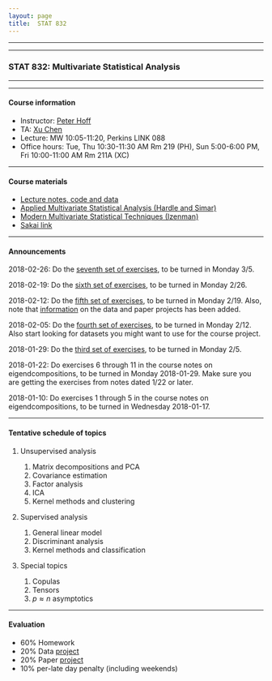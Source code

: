 ```yaml
---
layout: page
title:  STAT 832 
---
```



---
---



### STAT 832: Multivariate Statistical Analysis


---
---

#### Course information
* Instructor: [Peter Hoff](https://pdhoff.github.io/) 
* TA: [Xu Chen](https://stat.duke.edu/people/xu-chen) 
* Lecture: MW 10:05-11:20, Perkins LINK 088
* Office hours: Tue, Thu 10:30-11:30 AM Rm 219 (PH),   Sun 5:00-6:00 PM, Fri 10:00-11:00 AM Rm 211A (XC)     

---

#### Course materials 
* [Lecture notes, code and data](http://www.stat.duke.edu/~pdh10/Teaching/832/)
* [Applied Multivariate Statistical Analysis (Hardle and Simar)](http://www.springer.com/us/book/9783662451700) 
* [Modern Multivariate Statistical Techniques (Izenman)](http://www.springer.com/us/book/9780387781884)     
* [Sakai link](https://sakai.duke.edu/portal/site/25f8a160-5596-4947-8fcc-f26900f671a2)

---

#### Announcements  

2018-02-26: Do the [seventh set of exercises](hw7), to be turned
in Monday 3/5.


2018-02-19: Do the [sixth set of exercises](hw6), to be turned
in Monday 2/26. 


2018-02-12: Do the [fifth set of exercises](hw5), to be turned
in Monday 2/19. Also, note that [information](project) on the data and paper 
projects has been added. 


2018-02-05: Do the [fourth set of exercises](hw4), to be turned
in Monday 2/12. Also start looking for datasets you might want to 
use for the course project. 



2018-01-29: Do the [third set of exercises](hw3), to be turned 
in Monday 2/5. 

2018-01-22: Do exercises 6 through 11 in the course notes on
eigendcompositions, to be turned in Monday 2018-01-29. Make sure 
you are getting the exercises from notes dated 1/22 or later. 


2018-01-10: Do exercises 1 through 5 in the course notes on
eigendcompositions, to be turned in Wednesday 2018-01-17.




---


#### Tentative schedule of topics  
1. Unsupervised analysis
   1. Matrix decompositions and PCA  
   2. Covariance estimation
   3. Factor analysis
   4. ICA 
   5. Kernel methods and clustering


2. Supervised analysis
   1. General linear model 
   2. Discriminant analysis 
   3. Kernel methods and classification

3. Special topics
   1. Copulas 
   2. Tensors
   3. $p\approx n$ asymptotics 



---

#### Evaluation
* 60% Homework 
* 20% Data [project](project)
* 20% Paper [project](project)
* 10% per-late day penalty (including weekends) 



